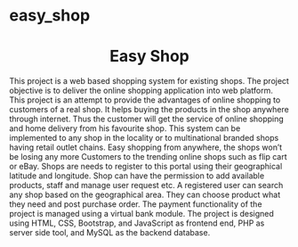 # easy_shop
<h1 align="center">Easy Shop</h1>
<p>This project is a web based shopping system for existing shops. The project objective is to deliver 
the online shopping application into web platform. This project is an attempt to provide the 
advantages of online shopping to customers of a real shop. It helps buying the products in the shop 
anywhere through internet. Thus the customer will get the service of online shopping and home 
delivery from his favourite shop. This system can be implemented to any shop in the locality or to 
multinational branded shops having retail outlet chains. Easy shopping from anywhere, the shops 
won’t be losing any more Customers to the trending online shops such as flip cart or eBay. Shops 
are needs to register to this portal using their geographical latitude and longitude. Shop can have 
the permission to add available products, staff and manage user request etc. 
A registered user can search any shop based on the geographical area. They can choose product 
what they need and post purchase order. The payment functionality of the project is managed using 
a virtual bank module. 
The project is designed using HTML, CSS, Bootstrap, and JavaScript as frontend end, PHP as 
server side tool, and MySQL as the backend database. 
</p>
